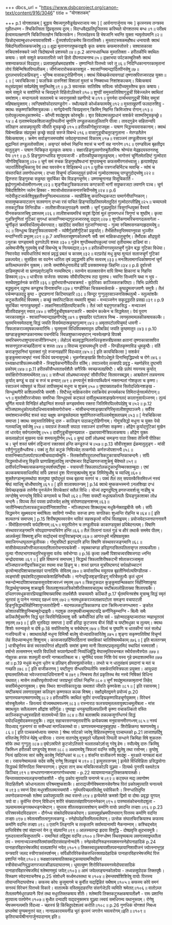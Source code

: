+++
dbcs_url = "https://www.dsbcproject.org/canon-text/content/916/3046"
title = "योगशतकम्"

+++
p.1
योगशतकम्
[ बुद्धाय भैषज्यगुरुवैडूर्यप्रभराजाय नमः ]
[ आर्यनागार्जुनाय नमः ]
कृत्स्नस्य तन्त्रस्य गृहीतधाम्न -
श्चिकित्सिता द्विप्रसृतस्य दूरम्।
विदग्धवैद्यप्रतिपूजितस्य
करिष्यते योगशतस्य बन्धः॥१॥
परीक्ष्य हेत्वामयलक्षणानि
चिकित्सितज्ञेन चिकित्सकेन।
निरामदेहस्य हि भेषजानि
भवन्ति युक्ता न्यमृतोपमानि॥२॥
छिन्नोद्भवाम्बुधरधन्वयवासविश्वै -
र्दुःस्पर्शपर्पटकमेघ किराततिक्तैः।
मुस्ताटरूषकमहौषध धन्वयासैः
क्वाथं पिबेदनिलपित्तकफज्वरेषु॥३॥
क्षुद्रा मृतानागरपुष्कराह्वयैः
कृतः कषायः कफमारुतोत्तरे।
सश्वासकासा रुचिपार्श्वरुक्करे
ज्वरे त्रिदोषप्रभवे प्रशस्यते॥४॥
p.2
आरग्वधग्रन्थिक मुस्ततिक्ता -
हरीतकीभि क्वथितः कषायः।
सामे सशूले कफवातपित्ते
ज्वरे हितो दीपनपाचनश्च॥५॥
द्राक्षाभया पर्पटकाम्बुतिक्तैः
क्वाथं सशम्याकफलं विदद्यात्।
प्रलापमुर्छाभ्रमदाहशोष -
तृष्णान्विते पित्तभवे ज्वरे तु॥६॥
निदिग्धिकानागरकामृतानां
तोयं पिबेन्मिश्रितपिप्पलीकम्।
जीर्णज्वरारोचककासशूल -
श्वासाग्निमान्द्यार्दितपीनसेषु॥७॥
दुरालभापर्पटकप्रियङ्गु -
भूनिम्ब वासाकटुरोहिणीनाम्।
क्वाथं पिबेच्छर्करयावगाढां
तृष्णास्रपित्तज्वरदाह युक्तः॥८॥
[ ज्वरचिकित्सा ]
फलत्रिकं दारुनिशां विशालां
मुस्तां च निष्क्वाथ्य निशांशकल्कम्।
पिबेत्कषायं मधुसंप्रयुक्तं
सर्वप्रमेहेषु समुत्थितेषु॥९॥
p.3
सवत्सकः सातिविषः सविल्वः
सोदीच्यमुस्तैश्च कृतः कषायः।
सामे सशूले च सशोणिते च
चिरप्रवृत्ते विहितोऽतिसारे॥१०॥
शुण्ठीं समुस्तातिविषागुडूचीं
पिबेज्जलेन क्वथितां समांशाम्।
मन्दानलत्वे सततामये च
ज्वरानुसक्ते ग्रहणीगदे च॥११॥
पुनर्नवा दार्व्यभयागुदूचीं
पिबेत् समूत्रां महिषाक्षयुक्ताम्।
त्वग्दिषशोफोदरपाण्डुरोग -
स्थौल्यप्रसे कोर्ध्वकफामयेषु॥१२॥
मुस्ताखुपर्णी फलदारुशिग्रु -
क्वाथः सकृष्णाक्रिमिशत्रुकल्कः।
मार्गद्वयेनापि चिरप्रवृत्तान्
क्रिमिन् निहन्ति क्रिमिजांश्च रोगान्॥१३॥
एलोपकुल्यामधुकाश्मभेद -
कौन्ती श्वदंष्ट्रावृष कोरुबूकैः।
शृत विबेदश्मजतुप्रधानं
सशर्करे साश्मरिमूत्रकृच्छ्रे॥१४॥
4
एलाश्मभेदकशिलाजतुपिप्पलीनां
चूर्णानि तण्डुलजलालुलितानि पीत्वा।
तावद्गुडेन सहितान्यपि संलिहान
आसन्नमृत्युरपि जीवति मूत्रकृच्छ्रे॥१५॥
हरीतकीगोक्षुरराजवृक्ष -
पाषाण भिद्धन्वयवासकानाम्।
क्वाथं पिबेन्माक्षिक संप्रयुक्तं
कृच्छ्रे सदाहे सरुजे विबन्धे॥१६॥
वासागुडूचीचतुरङ्गुलाना -
मेरण्डतैलेन पिबेत्कषायम्।
क्रमेण सर्वाङ्गजमप्यशेषं
जयेदसृग्वातभवं विकारम्॥१७॥
रसाञ्जनं तण्डुलीयस्य मूलं
क्षुद्रान्वितं तण्डुलतोयपीतम्।
असृग्दरं सर्वभवं निहन्ति
श्वासं च भार्गी सह नागरेण॥१८॥
एरण्डविल्व बृहतीद्वय मातुलुङ्ग -
पाषाण भित्त्रिकृत मूलकृतः कषायः।
सक्षारहिङ्गुलवणोरुबुतैलमिश्रः
श्रोण्यंस मेढ्हृदयस्तनरुक्षु पेयः॥१९॥
p.5
हिङ्गूग्रगन्धाविड शुण्ठयजाजी -
हरीतकीपुष्करमूलकुष्ठम्।
भागोत्तरं चूर्णितमेतदिष्टं
गुल्मोदरा जीर्णविषूचिकासु॥२०॥
चूर्ण समं रुचक हिङ्गुमहौषधानां
शुण्ठयम्बुना कफसमीरणसंभवासु।
हृत्पार्श्वपृष्ठ जठरार्तिविसूचिकासु
पेयं तथा यवरसेन व विड्विबन्धे॥२१॥
पूतीक पत्रगजचिर्भिटच व्यवन्हि -
व्योषं च संस्तरचितं लवणोपधानम्।
दग्ध्वा विचूर्ण्य दधिमस्तुयुतं प्रयोज्यं
गुल्मोदरश्वयथु पाण्डुगुदोद्भवेषु॥२२॥
द्विरुत्तरा हिङ्गुवचा सकुष्ठा
सुवर्चिका चैव विडङ्गचूर्णम्।
उष्णाम्बुनानाह विसूचिकार्ति -
हृद्रोगगुल्मोर्ध्वसमीरणध्नम्॥२३॥
शृङ्गीकटुत्रिकफलत्रय कण्टकारी
भार्गी सपुष्करजटा लवणनि पञ्च।
चूर्ण पिबेदशिशिरेण जलेन हिक्का -
श्वासोर्ध्ववातकसनारुचिपीनसेषु॥२४॥
p.6
नादेयीकुटजार्कशिग्रुबृहतीस्नुग्विल्वभल्लातक -
व्याघ्रीकिंशु कपारिभद्रकजटा पामार्गनीपाग्निकान्।
वासामुष्ककपाटलान् सलवणान् दग्ध्वा रसं पाचितं
हिङ्ग्वादिप्रतिवापमेतदुदितं गुल्मोदरप्लीहिषु॥२५॥
चव्याम्लवे तसकटुत्रिक तिन्तिडीक -
तालीशजीरकतुगादहनैः समांशैः।
चूर्णं गुडप्रमुदितं त्रिसुगन्धियुक्तं
वैस्वर्य पीनसकफारुचिषु प्रशस्तम्॥२६॥
तालीशचव्यमरिचं सदृशं द्विरंशं
मूलं तुगामगधजं त्रिगुणां च शुष्ठीम्।
कृत्वा गुडत्रिगुणितां गुटिकां सुगन्धां
कासाग्निमान्द्यगुदजज्वररुक्षु दद्यात्॥२७॥
शुण्ठीकणामरिचनागदलत्वगेला -
चूर्णीकृतं क्रमविवर्धितमूर्ध्वमन्त्यात्।
खादेदिदं समसितं गुदजाग्निमान्द्य -
गुल्मा रुचिश्वसनकण्ठहृदामयेषु॥२८॥
सिन्धूत्थ हिङ्गुत्रिफलायवानी -
व्योषैर्गुडांशैर्गुटिकां प्रकुर्यात्।
तैर्भक्षितैस्तृप्तिमवाप्नुवन्ना
भुञ्जीत मन्दाग्निरपि प्रभूतम्॥२९॥
p.7
अयस्तिलत्र्यूषणकोलभागैः
सर्वैः समं माक्षिकधातुचूर्णम्।
तैर्मोदकः क्षौद्रयुतो ऽनुतक्रः
पाण्ड्वामये दूरगतेऽपि शस्तः॥३०॥
गुडेन शुण्ठीमथवोपकुल्यां
पय्यां तृतीयामथ दाडिमां वा।
आमेष्वजीर्णेषु गुदमयेषु
वर्चो विबन्धेषु च नित्यमद्यात्॥३१॥
हरीतकीनागरमुस्तचुर्णे
गुडेन बद्धा गुटिका विधेया।
निवारयेदा स्यविधारितेयं
श्वासं प्रवृद्धं प्रबलं च कासम्॥३२॥
वटप्ररोहं मधु कुष्ठ मुत्पलं
सलाजचूर्णं गुटिकां प्रकल्पयेत्।
सुसंहिता सा वदनेन धारिता
तृषं प्रवृद्धामपि हन्ति सत्वरम्॥३३॥
मनःशिलामागधिकोषणानां
चूर्णं कपित्थाम्लरसेन युक्तम्।
लाजैः समांशैर्मधुनावलीढं
छर्दि प्रसक्तामसकृ न्निहन्ति॥३४॥
p.8
दूर्वारसो दाडिमपुष्पजो वा
घ्राणप्रवृत्तेऽसृजि नस्यमिष्टम्।
स्तन्येन वालक्तरसेन वापि
विण्मा क्षिकानां च निहन्ति हिक्काम्॥३५॥
धात्रीरसः सर्जरसः सपाक्यः
सौवीरपिष्टश्च तदा युतश्च।
भवन्ति सिध्मानि यथा न भूय -
स्तथैवमुद्वर्तनकं करोति॥३६॥
दूर्वाभयासैन्धवचक्रमर्द -
कुठेरिकाः काञ्जिकतक्रपिष्टाः।
त्रिभिः प्रलेपैरपि बद्धमूलान्
दद्रूश्च कण्डूश्च विनाशयन्ति॥३७॥
गाण्डीरिका चित्रकमार्कवार्क -
कुष्ठद्रुमत्वग्लवणैः समूत्रैः।
तैलं पचेन्मण्डलदद्रु कुष्ठ -
दुष्टव्रणानां किटिमापहारि॥३८॥
सिन्दूर गुग्गुलुरसाञ्जनसिक्थतुत्थै -
स्तुल्यांशकैः कटुकतैलमिदं विपक्वम्।
कच्छुं स्रवत्पिटकिता मथवापि शुष्का -
मभ्यञ्जनेन सकृदुद्धरति प्रसह्य॥३९॥
p.9
सुवर्चिका नागरकुष्ठमूर्वा -
लाक्षानिशालोहितयष्टिकाभिः।
तैलं ज्वरे षड्गुणतक्रसिद्ध -
मभ्यञ्जनं शीतविदाहनुत् स्यात्॥४०॥
सर्पिर्गुडूचीवृषकण्टकारि -
क्वाथेन कल्केन च सिद्धमेतत्।
पेयं पुराण ज्वरकासशूल -
श्वासाग्निमान्द्यग्रहणीगदेषु॥४१॥
वृषखदिर पटोलपत्र निम्ब -
त्वगमृतमामलकीकषायकल्कैः।
घृतमभिनवमेतदाशु सिद्धं
जयति विसर्पमदास्रकुष्ठगुल्मान्॥४२॥
अमृतापटोलपिचुमर्द धावनी -
त्रिफलाकरञ्जवृषकल्कवारिभिः।
घृतमुत्तमं विधिविपक्वमादृतः
प्रपिबन्निदं जयति कुष्ठमातुरः॥४३॥
p.10
खण्डाङ्कूष्माण्डकानामथ पचनविधिः स्विन्नशुष्काज्यभृष्टान्
न्यस्येत्खण्डे विपक्वे समरिचमगधाशुण्ठयजाजीत्रिगन्धान्।
लेहोऽयं बालवृद्धानिलरुधिरकृशस्त्रीप्रसक्त क्षतानां
तृष्णाकासास्रपित्त श्वसनगुदरुजाच्छर्दितानां च शस्तः॥४४॥
विपाच्य मूत्राम्लमधूनि दन्ती -
पिण्डीतकृष्णाविड धूमकुष्ठैः।
वर्ति कराङ्गुष्ठनिभां घृताक्तां
गुदे रुजानाहर्हारिं विदध्यात्॥४५॥
[ इति कायचिकित्सा ]
सशर्करं कुङ्कुममाज्यभृष्टं
नस्यं विधेयं पवनासृगुत्थे।
भूकर्णशङ्खाक्षि शिरोऽर्धशूले
दिनाभिवृद्धिप्रभवे च रोगे॥४६॥
पथ्याक्षधात्रीफलमध्यबीजै -
स्त्रिद्वयेकभागैर्विदधीत वर्तिम्।
तयाञ्जयेत् तत्सपदि प्रवृद्ध -
मक्ष्णोर्हरेत् दुष्टमपि प्रकोपम्॥४७॥
p.11
हरीतकीसैन्धवतार्क्ष्यशैलैः
सगैरिकैः स्वच्छजलप्रपिष्टैः।
बहिः प्रलेपं नयनस्य कुर्यात्
सर्वाक्षिरोगोपशमार्थमेतत्॥४८॥
ससैन्धवं लोध्रमथाज्यभृष्टं
सौवीरपिष्टं सितवस्त्रबद्धम्।
आश्च्योतनं तन्नयनस्य कुर्यात्
कण्डूं च दाहं च रुजं च हन्यात्॥४९॥
हन्त्यर्जुनं शर्करयाब्धिफेनं
नक्तान्घतां गोशकृता च कृष्णा।
रसाञ्जनं व्योषयुतं च पिल्लं
तापीसमुत्थं मधुना च शुक्रम्॥५०॥
पुष्पाख्यतार्क्ष्यज सितोदधिफेनशङ्ख -
सिन्धूत्थगैरि कशिलामरिचैः समांशैः।
पिष्टैस्तु माक्षिकरसेन रसक्रियेयं
हन्त्यर्मकाच तिमिरार्जुनवर्त्मरोगान्॥५१॥
मुस्तोशीररजोयवाः समरिचाः सिन्धूद्भवं कट्फलं
दार्वीतुत्थकशङ्खफेननलदं कालानुसार्यञ्जनम्।
तुल्यं चूर्णित मायसे विनिहितं क्षौद्रान्वितं शस्यते
कण्ड्वर्मामय रक्तरा जितिमिरपिल्लोपदेहेषु च॥५२॥
p.12
मञ्जिष्ठामधुकोत्पलोदधिभवत्वक्सेव्यगोरोचना -
मांसीचन्दनशङ्खपत्रगिरिमृत्तालीशपुष्पाञ्जनैः।
सर्वैरेव समांशमञ्जनमिदं शस्तं सदा चक्षुषः
कण्डूक्लेदमला श्रुशोणितरुजापिल्लार्मशुक्लापहम्॥५३॥
[ नेत्रचिकित्सा समाप्ता ]
क्वाथः समुस्तातिविषेन्दु दारु -
कालिङ्ग पाठाकटुरोहिणीनाम्।
गोमूत्रसिद्धो मधुना च युक्तः
पेयो गलव्याधिषु सर्वजेषु॥५४॥
यवाग्रजं तेजवती सपाठा
रसाञ्जनं दारुनिशा सकृष्णा।
क्षौद्रेण कुर्याद्गुटिकां मुखेन
तां धारयेत् सर्वगलामयेषु॥५५॥
दार्वीगुडूचीसुमनप्रवाल -
द्राक्षायवानीत्रिफलाकषायः।
क्षौद्रेण युक्तः कवलग्रहोऽयं
मुखस्य पाकं शमयत्युदीर्णम्॥५६॥
कुष्ठं दार्वी लोध्रमब्दं समङ्गा
पाठा तिक्ता तेजिनी पीतिका च।
चूर्ण शस्तं घर्षणं तद्विजानां
रक्तस्रावं हन्ति कण्डूरुजं च॥५७॥
p.13
सौवीरशुक्ता र्द्रकमातुलुङ्ग -
मांसी रसैर्गुग्गुलुसैन्धवैश्च।
पक्वं तु तैलं कटुकं निषिञ्चेत्
तत्कर्णयोः कर्णरुजोपशान्त्यै॥५८॥
वासानिम्बपटोलपर्पटफलश्रीचव्यदार्व्यम्बुभि -
स्तिक्तोशीरदुरालभात्रिकटुकात्रायन्तिकाचन्दनैः।
सर्पिः सिद्धमयोर्ध्वजत्रु विकृति घ्राणाक्षिशूलादिषु
त्वग्दोषज्वर विद्रधिव्रणरुजाशुक्रेषुं चैवेष्यते॥५९॥
दार्वीपर्पटनिम्बवत्सककणादुःस्पर्शयष्टीवृषा -
स्त्रायन्ती त्रिफलापटोलकटुकाभूनिम्बरक्ताम्बुदाः।
एषां कल्ककषायसाधितमिदं सर्पिः प्रशस्तं दृशः
पित्तासृक्प्रभवेषु शुक्र तिमिरेषूर्ध्वेषु च व्याधिषु॥६०॥
शुक्लैरण्डान्मूलमथोग्रा शतपुष्पा
पुष्पोद्भूतं यच्च बृहत्या स्तगरं च।
पक्वं तैलं तत् सपयस्कैस्तिमिरध्नं
नस्यं श्रेष्ठं व्याधिषु चोर्ध्वेष्वपरेषु॥६१॥
[ इति शालाक्यतन्त्रम् ]
p.14
क्वाथे मुष्ककभस्मनो ऽनलशिखा दग्धं क्षिपेच्छङ्खकं
तत्तेनैव पुनर्जलेन विपचेत्क्षारं सतैलं विधिः।
योज्यं तद्व्रणदुष्टिषु व्रणरुजावर्शःसु नाडीषु च
त्वग्दोषेषु भगन्दरेषु विविधे कण्ठामये च स्थिरे॥६२॥
निशा सयष्टी मधुपद्मकोत्पलैः
प्रियङ्गुकाशाबर लोध्र चन्दनैः।
विपच्य तैलं पयसा प्रयोजयेत्
क्षतेषु संरोपणदाहनाशनम्॥६३॥
जातीनिम्बपटोलपत्रकटुकदार्वीनिशाशारिवा -
मञ्जिष्ठाभय शिक्थतुत्थ मधुकैर्नक्ताह्वबीजैः समैः।
सर्पिः सिद्धमनेन सूक्ष्मवदना मर्माश्रिताः स्राविणो
गम्भीराः सरुजा व्रणाः सगतिकाः शुध्यन्ति रोहन्ति च॥६४॥
[ इति शल्यतन्त्रं समाप्तम् ]
p.15
शिरीषपुष्पस्वरसेन भावितं
सहस्रकृत्वो मरिचं सिताह्वयम्।
प्रयोजयेदञ्जनपाननावनै -
र्विमोहितानामपि सर्पदंशिनाम्॥६५॥
मयूरपित्तेन च तण्डुलीयकं
काकाण्डयुक्तं प्रपिबेदनल्पम्।
विषाणि संस्थावरजङ्गमानि
सोपद्रवाण्यप्यचिरेण हन्ति॥६६॥
तैलं तिलानां पललं गुडं च
क्षीरं तथार्कं सममेव पीतम्।
आलर्कमुग्रं विषमाशु हन्ति
सद्योद्भवं वायुरिवाभ्रवृन्दम्॥६७॥
आगारधूमो महिषाक्षयुक्तः
सवाजिगन्धाघृततण्डुलीयकः।
गोमूत्रपिष्टो हृद्गदानि हन्ति
विषाणि संस्थावरजङ्गमानि॥६८॥
मांसीसेव्यालकौन्तीजलजलदशिलारोचनापद्मकेशी -
स्पृक्काचण्डा हरिद्रागदसितपलितासृग्ल तापद्मकीलाः।
तुल्या गौरष्टभागाश्चतुरिभकुसुमा वर्तयः सर्वभोग्याः॥
p.16
कृत्वा लक्ष्मी पिशाचज्वरविषजगदा ध्नन्ति चन्द्रोदयाख्यः॥६९॥
[ इति विषतन्त्रं समाप्तम् ]
सिद्धार्थ त्रिफलाशिरीषकटभी श्वेताकरञ्जामृता
मञ्जिष्ठारजनीद्वयत्रिकटुका श्यामा वचा हिङ्गु च।
शस्तं छागल मूत्रपिष्टमगदं सर्पग्रहोच्चाटनं
कृत्वोन्मादपिशाचराक्षसहरं पानादिभिः सेवितम्॥७०॥
कर्पासास्थि मयूरपत्त्र बृहतीनिर्माल्यपिण्डीतक -
त्वङ्मांसी वृषदंशविट्तुषवचाकेशाहिनिर्मोचकैः।
नागेन्द्रद्विजशृङ्गहिङ्गु मरिचैस्तुल्यैः कृतं धूपनं
स्कन्दोन्मादपिशाचराक्षससुरावेशज्वरध्नं स्मृतम्॥७१॥
त्रिकटुकदल कुङ्कुमग्रन्थिकक्षार सिंहीनिशाकुष्ठ सिद्धार्थयुग्समाम्बु शक्राह्वयैः
सितलशुनफलत्रिकोशीरतिक्तावचातुत्थ यष्टीबलालोहिताख्या शिलापद्मकैः।
दधितगरमधूकसारप्रियाह्वाविषाख्याविषा तार्क्ष्यशैलैः सचव्यामरैः कल्कितै
p.17
र्घृतमभिनवशेष मूत्राम्बु सिद्धं स्मृतं भूतरावं तु पानेन नस्याद् ग्रहध्नं परम्॥७२॥
नतमधुककरञ्जलाक्षापटोला समङ्गा वचापाटली
हिङ्गुसिद्धार्थसिंहीनिशायुग्लतारोहिणी -
मदनफलकटुत्रिकाकाण्ड दारु क्रिमिध्नाजगन्धामरा -
ङ्कोल कोशातकीशिग्रुनिम्बाम्बुदेन्द्राह्वयैः।
गदशुक तरुपुष्पबीजाम्बुयष्टयद्रि कर्णीनिकुम्भाग्नि -
बिल्वैः समैः कल्कितैर्मूत्रवर्गेण सिद्धं घृतं
चिरविनिहितमाशु सर्वैः क्रमैर्योजितं हन्ति सर्व -
ग्रहोन्मादकुष्ठज्वरांस्त न्महाभूतरावं स्मृतम्॥७३॥
[ इति भूतविद्या समाप्ता ]
दार्वी हरिद्रा कुटजस्य बीजं
सिंही च यष्टीमधुका च तुल्यम्।
क्वाथः शिशोः स्तन्यकृते च दोषे
p.18
सर्वातिसारेषु च सर्वथेष्टम्॥७४॥
विल्वं च पुष्पाणि च धातकीनां
जलं सलोध्रं गजपिप्पली च।
क्वाथावलेहौ मधुना विमिश्रौ
बालेषु योज्यावतिसारितेषु॥७५॥
शृङ्गा सकृष्णातिविषां विचूर्ण्य
लेहं विदध्यान्मधुना शिशूनाम्।
कासज्वरछर्दिभिरर्दितानां
समाक्षिकां चातिविषामथैकाम्॥७६॥
[ इति बालतन्त्रम् ]
धात्रीचूर्णस्य कंसं स्वरसपरिगतं क्षौद्रसर्पिः समांशं
कृष्णा मानी सिताष्टप्रसृतयुतमिदं स्थापितं भस्मराशौ।
वर्षान्ते तत्समश्नन् भवति विपलितो रूपवर्णप्रभावी
निर्व्याधिर्बुद्धि मेघास्मृतिवचनबल स्थैर्यसत्त्वैरुपेतः॥७७॥
गोक्षुरकः क्षरकः शतमूली
वानरि नागबलातिबला च।
चूर्णमिदं पयसा निशि पेयं
यस्य गृहे प्रमदाशतमस्ति॥७७ आ॥
p.19
मधुकं मधुना धृतेन च
प्रलिहन् क्षीरमनुप्रयोजयेत्।
लभते च न धातुसंक्षयं
प्रमदानां च मतं च गच्छति॥७८॥
[ इति वाजीकरणम् ]
यष्टीतुगा सैन्धवपिप्पलीभिः
सशर्कराभिस्त्रिफला प्रयुक्ता।
आयुःप्रदा वृष्यतमातिमेध्या
भवेज्जराव्याधिविनाशनी च॥७९॥
निम्बस्य तैलं प्रकृतिस्थ मेव
नस्ये निषिक्तं विधिना यथावत्।
मासेन तत्क्षीरघृतोपयोज्यां
जराप्रभूतं पलितं निहन्ति॥८०॥
चुर्णं श्वदंष्ट्रामलकामृतानां
लिहेत् ससर्पिर्मधुभागयुक्तम्।
वृष्यः स्थिरः शान्तविकारदुःखः
समाशतं जीवति कृष्णकेशः॥८१॥
[ इति रसायनम् ]
यष्टीकषायं लवणाग्रयुक्तं
कलिङ्ग कृष्णाफल कल्क मिश्रम्।
सक्षौद्रमेतद्वमने प्रयोज्यं
p.20
घ्राणास्यकण्ठश्रवणामयेषु॥८२॥
हरीतकीभिः क्वथितं सुवीरं
दन्त्यङ्घ्रिकृष्णाविडचूर्णयुक्तम्।
विरेचनं सोरुबुतैलमेत -
न्निरत्ययं योज्यमथामयध्नम्॥८३॥
रास्नाराठ फलत्रयामृतलतायुक्पञ्चमूलीबला -
मांस क्वाथयुतः सतैललवण क्षौद्रांश सर्पिर्गुडः।
पुष्पाह्वा धनकुष्ठविल्वफलिनी कृष्णा वचाकल्कितो
वस्तिः काञ्जिकदुग्धमूत्रसहितो वातामयेभ्यो हितः॥८४॥
तैलं बलाक्वथि तकल्कसुगन्धिगर्भ
सिद्धं पयोदधितुषोदकमस्तुचुक्रैः।
तद्वत् सहाचरसरण्यमृतावरीभिः
प्रत्येकपक्व मनुवासनमीरणध्नम्॥८५॥
नस्यं विदध्याद् गुडनागरं वा
ससैन्धवां मागधिकामथो वा।
घ्राणास्यमन्याहनुबाहुपृष्ठ -
शिरोक्षिकण्ठ श्रवणामयेषु॥८६॥
[ इति पञ्चकर्माध्यायः समाप्तः ]
श्रेष्थः पर्पटको ज्वरेषु विहितस्तृष्णासु पञ्चाम्लको
p.21
लाजाश्छर्दिषु वस्तिजेषु गिरिजं मेहेषु धात्रीरसः।
रास्ना वातगदेषु मूत्रमुदरे प्लीहामये पिप्पली
सन्धाने क्रिमिहा विषे शुकतरुः शोफे तथा गुग्गुलुः॥८७॥
वृषोऽस्रपित्ते कुटजोऽतिसारे
भल्लातकोऽर्शःसु गरेषु हेमः।
स्यौल्येषु दारुः क्रिमिषु क्रिमिध्न
हरीतकी पाण्डुगदेषु शस्ता॥८८॥
अक्ष्यामयेषु त्रिफलां वदन्ति
सर्वेषु शूलेषु तथा रसोनम्।
कुष्ठेषु नित्यं खदिरस्य सारं
सर्वेषु कासेषु निदिग्धिकां च॥८९॥
शंसन्ति वाजीकरणे श्वदंष्ट्रा -
मुरःक्षते नागबलां बलां वा।
रसायनेष्वामलकं सदेव
सर्वेषु रागेषु शिलाह्वयं च॥९०॥
[ इत्युत्तरतन्त्रम् ]
इत्येते विधिविहिताः प्रसिद्धयोगाः
सिद्धयर्थ विनिगदिता भिषग्वराणाम्।
दृष्ट्वा तान् कथ मचिकित्सकोऽपि युञ्ज्या -
दित्यर्थः पुनरपि वक्ष्यतेऽत्र किञ्चित्॥९१॥
सन्धारणानशनजागरणोच्चभाषा -
p.22
व्यायामयानकटुतिक्तकषायरूक्षैः।
चिन्ताव्यवायभयलङ्घनशोकशीतै -
र्वायुः प्रकोप मुपयाति घनागमे च॥९२॥
कट्वम्ल मद्य लवणोष्ण विदाहितीक्ष्णैः
क्रोधानलातप परिश्रमशुष्कशाकैः।
क्षाराद्यजीर्णविषमाशनसेवनैश्च
पित्तं प्रकोपमुपयाति घनात्यये च॥९३॥
स्वप्नं दिवा मधुरशीतलमत्स्यमांसै -
गुर्वम्लपिच्छलतिलेक्षु पयोविकारैः।
स्निग्धातितृप्ति लवणोदकपानभक्षैः
श्लेष्मा प्रकोपमुपयाति तथा वसन्ते॥९४॥
इत्येवमेते क्रमशो द्विशो वा
दोषाः प्रवृद्धा युगपत् त्रयो वा।
कुर्वन्ति रोगान् विविधान् शरीरे
संख्यातसंज्ञाविगताननेकान्॥९५॥
पारुष्यसंकोचनतोदशूला -
ञ्छ्यामत्वमङ्गव्यथभङ्गचेष्टान्।
सुप्तत्व शीतत्वखरत्वशोषान्
कर्माणि वायोः प्रवदन्ति तज्ज्ञाः॥९६॥
p.23
परिस्रवस्वेदविदाहराग -
दौर्गन्ध्य संक्लेदविपाककोपान्।
प्रलापमूर्छाभ्रमपीतभावान्
पित्तस्य कर्माणि वदन्ति तज्ज्ञाः॥९७॥
श्वेतत्वशीतत्वगुरुत्वकण्डू -
स्नेहोपदेहस्तिमितत्वलेपान्।
उत्सेक संघातचिरक्रियाश्च
कफस्य कर्माणि वदन्ति तज्ज्ञाः॥९८॥
एतानि लिङ्गानि च तत्कृतानि
सर्वामयानामपि नैकनाम्नाम्।
कश्चिद्भवेत् प्राप्तिविशेष एषां
संज्ञान्तरं येन तु संप्रयान्ति॥९९॥
आलस्यतन्द्रा हृदया विशुद्धि -
दोषप्रवृत्ति क्षुदभावमूत्रैः।
गुरूदरत्वारुचिसुप्तताभि -
रामान्वितं तद्विदुषा वदन्ति॥१००॥
स्निग्धोष्ण स्थिरवृष्यबल्य लवणास्वाद्वम्लतैला तप -
स्नानाभ्यञ्जनवस्तिमांसमदिरासंवाहनोन्मर्दनैः।
स्नेहस्वेदनिरूहनस्यशमनस्नेहोपनाहादिकं
p.24
पानाहारविहारभेषजमिदं वातप्रशान्तिं नयेत्॥१०१॥
तिक्तस्वादुकषायशीतपवनछायानिशावीजनं
ज्योत्स्नाभूगृह यन्त्रवारि जलद स्त्रीगात्रसंस्पर्शनम्।
सर्पिःक्षीरविरेकसेकरुधिरस्रावप्रदेहादिकं
पानाहारविहारभेषजमिदं पित्त प्रशान्तिं नयेत्॥१०२॥
रूक्षक्षारकषायतिक्तकटुकव्यायामनिष्ठीवनं
स्त्रीसेवाध्वनियुद्धजागरजलक्रीडापदाघातनम्।
धूमात्युष्ण शिरोविरेकवमनस्वेदोपवासादिकं
पानाहारविहारभेषजमिदं श्लेष्माणमुग्रं जयेत्॥१०३॥
आमं जयेल्लङ्घनकोलपेया -
लध्वन्नसूपोदक तिक्तयूषैः।
विरूक्षण स्वेदनपाचनैश्च
p.25
संशोधनै रूर्ध्वमधस्तथा च॥१०४॥
हेमन्तवर्षाशिशिरेषु वायोः
पित्तस्य तोयान्तनिदाघयोश्च।
कफस्य कोपः कुसुमागमे च
कुर्वीत यद्यद्विहितं यथैषाम्॥१०५॥
कफस्य कोपे वमनं सनस्यं
विरेचनं पित्तभवे विकारे।
वातात्मके वस्तिमुदाहरन्ति
संसर्गजेऽपि व्यमिति श्रमेतत्॥१०६॥
वातोऽम्ल तैललवणैर्मधुरान्नपानैः
पित्तं तथा मधुरतिक्तकषाय शीतैः।
श्लेष्मापि तिक्तकटुरूक्षकषायतीक्ष्णै -
रामः प्रशान्ति मुपयात्य पतर्पणेन॥१०७॥
बुध्वैत दन्यदपि यद्यदनुक्तमत्र
युञ्ज्या त्स्वयं समधिगम्य यथानुरूपम्।
रोगेषु भेषजमनल्पमति र्विदध्या -
च्छास्त्रं हि किंचिदुपदेशलवं करोति॥१०८॥
p.26
गुणधिकं योगशतं निबध्य
प्राप्तमेषां पुण्यमनुत्तरं यत्।
नानाप्रकारामयनीड भूतं
कृत्स्नं जगत्तेन भवत्वरोगम्॥इति॥॥१०९॥
कृतिराचार्यश्रीनागार्जुनपादानाम् इति॥
